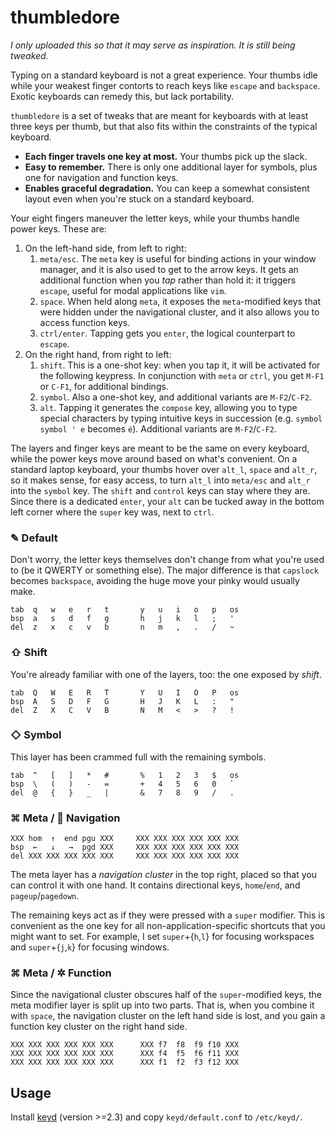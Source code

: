 # thumbledore

*I only uploaded this so that it may serve as inspiration. It is still being 
tweaked.*

Typing on a standard keyboard is not a great experience. Your thumbs 
idle while your weakest finger contorts to reach keys like `escape` and 
`backspace`. Exotic keyboards can remedy this, but lack portability.

`thumbledore` is a set of tweaks that are meant for keyboards with at 
least three keys per thumb, but that also fits within the constraints of 
the typical keyboard.

-   **Each finger travels one key at most.** Your thumbs pick up the slack.
-   **Easy to remember.** There is only one additional layer for 
    symbols, plus one for navigation and function keys.
-   **Enables graceful degradation.** You can keep a somewhat consistent 
    layout even when you're stuck on a standard keyboard.

Your eight fingers maneuver the letter keys, while your thumbs handle 
power keys. These are:

1.  On the left-hand side, from left to right:
    1.  `meta/esc`. The `meta` key is useful for binding actions in your 
        window manager, and it is also used to get to the arrow keys. It 
        gets an additional function when you *tap* rather than hold it: 
        it triggers `escape`, useful for modal applications like `vim`.
    2.  `space`. When held along `meta`, it exposes the `meta`-modified 
        keys that were hidden under the navigational cluster, and it 
        also allows you to access function keys.
    3.  `ctrl/enter`. Tapping gets you `enter`, the logical counterpart 
        to `escape`.
2.  On the right hand, from right to left:
    1.  `shift`. This is a one-shot key: when you tap it, it will be 
        activated for the following keypress. In conjunction with `meta` 
        or `ctrl`, you get `M-F1` or `C-F1`, for additional bindings.
    2.  `symbol`. Also a one-shot key, and additional variants are 
        `M-F2`/`C-F2`.
    3.  `alt`. Tapping it generates the `compose` key, allowing you to 
        type special characters by typing intuitive keys in succession 
        (e.g. `symbol symbol ' e` becomes `é`). Additional variants are 
        `M-F2`/`C-F2`.

The layers and finger keys are meant to be the same on every keyboard, 
while the power keys move around based on what's convenient. On a 
standard laptop keyboard, your thumbs hover over `alt_l`, `space` and 
`alt_r`, so it makes sense, for easy access, to turn `alt_l` into 
`meta/esc` and `alt_r` into the `symbol` key. The `shift` and `control` 
keys can stay where they are. Since there is a dedicated `enter`, your 
`alt` can be tucked away in the bottom left corner where the `super` key 
was, next to `ctrl`.


### ✎ Default

Don't worry, the letter keys themselves don't change from what you're 
used to (be it QWERTY or something else). The major difference is that 
`capslock` becomes `backspace`, avoiding the huge move your pinky would 
usually make.

    tab  q   w   e   r   t       y   u   i   o   p   os
    bsp  a   s   d   f   g       h   j   k   l   ;   '
    del  z   x   c   v   b       n   m   ,   .   /   ~


### ⇧ Shift

You're already familiar with one of the layers, too: the one exposed by 
*shift*.

    tab  Q   W   E   R   T       Y   U   I   O   P   os
    bsp  A   S   D   F   G       H   J   K   L   :   "
    del  Z   X   C   V   B       N   M   <   >   ?   !


### ◇ Symbol

This layer has been crammed full with the remaining symbols.

    tab  ^   [   ]   *   #       %   1   2   3   $   os
    bsp  \   (   )   -   =       +   4   5   6   0   `
    del  @   {   }   _   |       &   7   8   9   /   .


### ⌘ Meta / 🧭 Navigation


    XXX hom  ↑  end pgu XXX     XXX XXX XXX XXX XXX XXX
    bsp  ←   ↓   →  pgd XXX     XXX XXX XXX XXX XXX XXX
    del XXX XXX XXX XXX XXX     XXX XXX XXX XXX XXX XXX

The meta layer  has a *navigation cluster* in the top right, placed so 
that you can control it with one hand. It contains directional keys, 
`home`/`end`, and `pageup`/`pagedown`.

The remaining keys act as if they were pressed with a `super` modifier. 
This is convenient as the one key for all non-application-specific 
shortcuts that you might want to set. For example, I set 
`super`+{`h`,`l`} for focusing workspaces and `super`+{`j`,`k`} for 
focusing windows.


### ⌘ Meta / ✲ Function

Since the navigational cluster obscures half of the `super`-modified 
keys, the meta modifier layer is split up into two parts. That is, when 
you combine it with `space`, the navigation cluster on the left hand 
side is lost, and you gain a function key cluster on the right hand 
side.

    XXX XXX XXX XXX XXX XXX      XXX f7  f8  f9 f10 XXX
    XXX XXX XXX XXX XXX XXX      XXX f4  f5  f6 f11 XXX
    XXX XXX XXX XXX XXX XXX      XXX f1  f2  f3 f12 XXX


## Usage

Install [keyd](https://github.com/rvaiya/keyd) (version >=2.3) and copy 
`keyd/default.conf` to `/etc/keyd/`.
